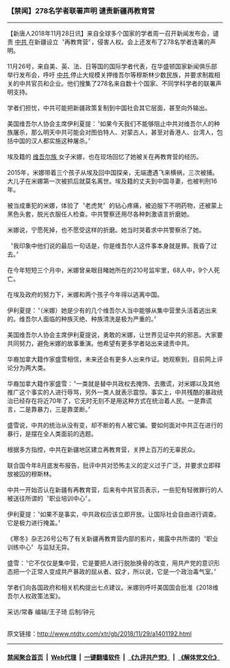 ### 【禁闻】278名学者联署声明 谴责新疆再教育营
------------------------

<div class="wysiwyg">
 【新唐人2018年11月28日讯】来自全球多个国家的学者周一召开新闻发布会，谴责
 <a href="http://www.ntdtv.com/xtr/gb/articlelistbytag_中共.html" target="_blank">
  中共
 </a>
 在新疆设立〝再教育营〞，侵害人权。会上还发布了278名学者连署的声明。
 <br/>
 <br/>
 11月26号，来自美、英、法、日等国的国际学者代表，在华盛顿国家新闻俱乐部举行发布会，呼吁
 <a href="http://www.ntdtv.com/xtr/gb/articlelistbytag_中共.html" target="_blank">
  中共
 </a>
 停止大规模关押维吾尔等穆斯林少数民族，并要求制裁相关的中共官员和企业。他们搜集了278名来自数十个国家、不同学科学者的联署声明支持。
 <br/>
 <br/>
 学者们担忧，中共可能把新疆政策复制到中国社会其它层面，甚至向外输出。
 <br/>
 <br/>
 美国维吾尔人协会主席伊利夏提：〝如果今天我们不能够阻止中共对维吾尔人的种族屠杀，那么明天中共可能会对图伯特人、对蒙古人，甚至对香港人、台湾人，包括中国的汉人都实施这种屠杀。〞
 <br/>
 <br/>
 埃及籍的
 <a href="http://www.ntdtv.com/xtr/gb/articlelistbytag_维吾尔族.html" target="_blank">
  维吾尔族
 </a>
 女子米娜，也在现场回忆了她被关在再教育营的经历。
 <br/>
 <br/>
 2015年，米娜带着三个孩子从埃及回中国探亲，无端遭遇飞来横祸，三次被捕。大儿子在米娜第一次被抓后就莫名离世。埃及籍的丈夫到中国寻妻，也被判刑16年。
 <br/>
 <br/>
 被当成重犯的米娜，体验了〝老虎凳〞的钻心疼痛，被迫服下不明药物，还被蒙上黑色头套，脱光衣服任人检查。中共警察还用尽各种刺激语言折磨她。
 <br/>
 <br/>
 米娜说，宁愿死掉，也不愿受这样的折磨。她当时哭着求中共警察杀了她。
 <br/>
 <br/>
 〝我印象中他们说的最后一句话是，你是维吾尔人这件事本身就是罪。我昏了过去。〞
 <br/>
 <br/>
 在今年短短三个月中，米娜曾亲眼目睹她所在的210号监牢里，68人中，9个人死亡。
 <br/>
 <br/>
 在埃及政府的努力下，米娜和两个孩子今年得以逃离中国。
 <br/>
 <br/>
 伊利夏提：〝（米娜）她是少有的几个维吾尔人当中能够从集中营里头活着逃出来的。维吾尔人面临的种族灭绝、种族清洗是极为严重的。〞
 <br/>
 <br/>
 美国维吾尔人协会主席伊利夏提说，勇敢的米娜，让世界见证中共的邪恶。大家要共同努力，避免米娜的故事重演。他希望有更多学者站出来谴责中共。
 <br/>
 <br/>
 华裔加拿大籍作家盛雪相信，未来还会有更多人出来作证。她观察到，目前网上评论分为两大类。
 <br/>
 <br/>
 华裔加拿大籍作家盛雪：〝一类就是替中共政权去掩饰、去撒谎，对米娜以及其他推广这个事实的人进行辱骂，另外一类人就表示震惊。事实上，中共残酷的暴政统治已经存在将近70年了，它无时无刻不是用这种方式在统治着人民。一是靠谎言，二是靠暴力，三是靠垄断。〞
 <br/>
 <br/>
 盛雪说，中共的统治从没有变，却不断的有人被它骗。要如何面对中共正在进行的暴行，是摆在全人类面前的选题。
 <br/>
 <br/>
 根据多方指控，中共在新疆地区建立再教育营，关押上百万的无辜民众。
 <br/>
 <br/>
 联合国今年8月底发布报告，批评中共对恐怖主义的定义过于广泛，并要求立即释放被囚的穆斯林。
 <br/>
 <br/>
 中共一开始否认在新疆有再教育营，后来有中共官员表示，一些犯有轻微罪行的人被送往所谓的〝职业培训中心〞。
 <br/>
 <br/>
 伊利夏提：〝如果不是事实，中共政权应该立即开放。让国际社会自由进行调查。它是极力进行掩盖。〞
 <br/>
 <br/>
 《寒冬》杂志26号公布了有关新疆再教育营内部的影片，揭露中共所谓的〝职业训练中心〞与监狱无异。
 <br/>
 <br/>
 盛雪：〝它不仅仅是集中营，它是要把人进行脱胎换骨的改变，用共产党的意识形态把一个正常人变成共产暴政的屈从者、奴才，所以说，它是一个政治毒气室。〞
 <br/>
 <br/>
 学者们向各国政府和相关机构提出七点建议。米娜则呼吁美国国会批准《2018维吾尔人权政策法案》。
 <br/>
 <br/>
 采访/常春 编辑/王子琦 后制/钟元
</div>

<br/>原文链接：http://www.ntdtv.com/xtr/gb/2018/11/29/a1401192.html


------------------------
#### [禁闻聚合首页](https://github.com/gfw-breaker/banned-news/blob/master/README.md) &nbsp;|&nbsp; [Web代理](https://github.com/gfw-breaker/open-proxy/blob/master/README.md) &nbsp;|&nbsp; [一键翻墙软件](https://github.com/gfw-breaker/nogfw/blob/master/README.md) &nbsp;|&nbsp; [《九评共产党》](https://github.com/gfw-breaker/9ping.md/blob/master/README.md#九评之一评共产党是什么) &nbsp;|&nbsp; [《解体党文化》](https://github.com/gfw-breaker/jtdwh.md/blob/master/README.md#绪论)